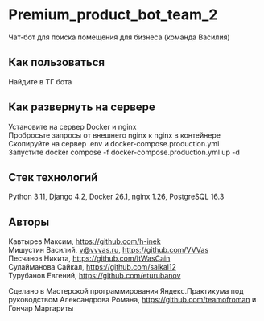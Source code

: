 # Premium_product_bot_team_2
Чат-бот для поиска помещения для бизнеса (команда Василия)  

## Как пользоваться
Найдите в ТГ бота  

## Как развернуть на сервере
Установите на сервер Docker и nginx  
Пробросьте запросы от внешнего nginx к nginx в контейнере  
Скопируйте на сервер .env и docker-compose.production.yml  
Запустите docker compose -f docker-compose.production.yml up -d  

## Стек технологий
Python 3.11, Django 4.2, Docker 26.1, nginx 1.26, PostgreSQL 16.3  

## Авторы
Кавтырев Максим, https://github.com/h-inek  
Мишустин Василий, v@vvvas.ru, https://github.com/VVVas  
Песчанов Никита, https://github.com/ItWasCain  
Сулайманова Сайкал, https://github.com/saikal12  
Турубанов Евгений, https://github.com/eturubanov  

Сделано в Мастерской программирования Яндекс.Практикума под руководством Александрова Романа, https://github.com/teamofroman и Гончар Маргариты  

